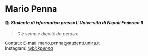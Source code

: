 # Mario Penna

📚 ***Studente di informatica presso L'Università di Napoli Federico II***

>*C'è sempre dignità da perdere*

Contatti:
E-mail: <mario.penna@studenti.unina.it> <br />
Instagram: *[@bickpenna](https://www.instagram.com/bickpenna/)*


<!--
**bickpenna/bickpenna** is a ✨ _special_ ✨ repository because its `README.md` (this file) appears on your GitHub profile.

Here are some ideas to get you started:

- 🔭 I’m currently working on ...
- 🌱 I’m currently learning ...
- 👯 I’m looking to collaborate on ...
- 🤔 I’m looking for help with ...
- 💬 Ask me about ...
- 📫 How to reach me: ...
- 😄 Pronouns: ...
- ⚡ Fun fact: ...
-->
